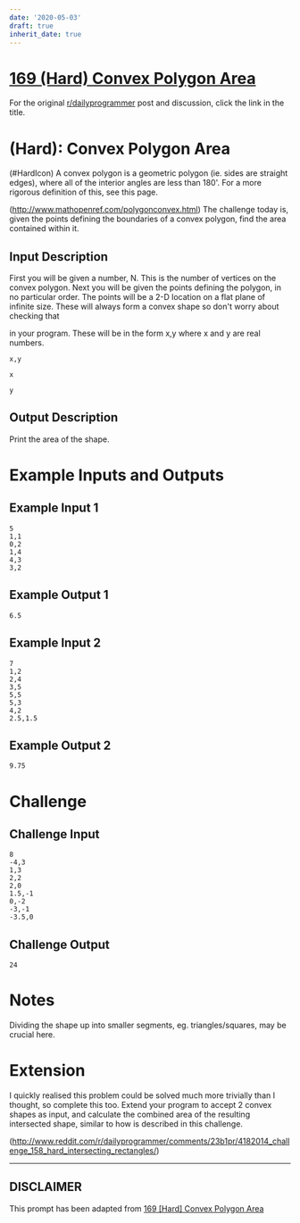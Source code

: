 ```yaml
---
date: '2020-05-03'
draft: true
inherit_date: true
---
```


# [169 (Hard) Convex Polygon Area](https://www.reddit.com/r/dailyprogrammer/comments/29umz8/742014_challenge_169_hard_convex_polygon_area/)

For the original [r/dailyprogrammer](https://www.reddit.com/r/dailyprogrammer/) post and discussion, click the link in the title.

#  (Hard): Convex Polygon Area
(#HardIcon)
A convex polygon is a geometric polygon (ie. sides are straight edges), where all of the interior angles are less than 180'. For a more rigorous definition of this, see this page.

(http://www.mathopenref.com/polygonconvex.html)
The challenge today is, given the points defining the boundaries of a convex polygon, find the area contained within it. 

## Input Description
First you will be given a number, N. This is the number of vertices on the convex polygon.
Next you will be given the points defining the polygon, in no particular order. The points will be a 2-D location on a flat plane of infinite size. These will always form a convex shape so don't worry about checking that 

in your program. These will be in the form x,y where x and y are real numbers.


```
x,y
```

```
x
```

```
y
```
## Output Description
Print the area of the shape.

# Example Inputs and Outputs
## Example Input 1

```
5
1,1
0,2
1,4
4,3
3,2
```
## Example Output 1

```
6.5
```
## Example Input 2

```
7
1,2
2,4
3,5
5,5
5,3
4,2
2.5,1.5
```
## Example Output 2

```
9.75
```
# Challenge
## Challenge Input

```
8
-4,3
1,3
2,2
2,0
1.5,-1
0,-2
-3,-1
-3.5,0
```
## Challenge Output

```
24
```
# Notes
Dividing the shape up into smaller segments, eg. triangles/squares, may be crucial here.

# Extension
I quickly realised this problem could be solved much more trivially than I thought, so complete this too. Extend your program to accept 2 convex shapes as input, and calculate the combined area of the resulting intersected shape, similar to how is described in this challenge.

(http://www.reddit.com/r/dailyprogrammer/comments/23b1pr/4182014_challenge_158_hard_intersecting_rectangles/)

----
## **DISCLAIMER**
This prompt has been adapted from [169 [Hard] Convex Polygon Area](https://www.reddit.com/r/dailyprogrammer/comments/29umz8/742014_challenge_169_hard_convex_polygon_area/
)

